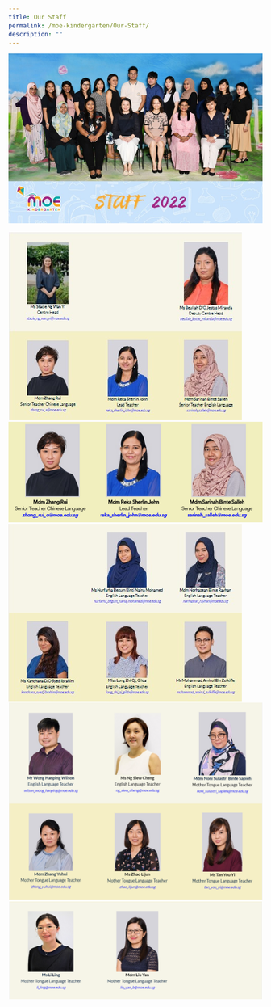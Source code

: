```yaml
---
title: Our Staff
permalink: /moe-kindergarten/Our-Staff/
description: ""
---
```

![](/images/MOE%20Kindergarten/Our%20Staff/S1_2022.jpg)

![](/images/MOE%20Kindergarten/Our%20Staff/OS11.jpg)
![](/images/MOE%20Kindergarten/Our%20Staff/MK%20Staff.png)
![](/images/MOE%20Kindergarten/Our%20Staff/OS22.jpg)
![](/images/MOE%20Kindergarten/Our%20Staff/OS3.png)
![](/images/MOE%20Kindergarten/Our%20Staff/OS4.png)
